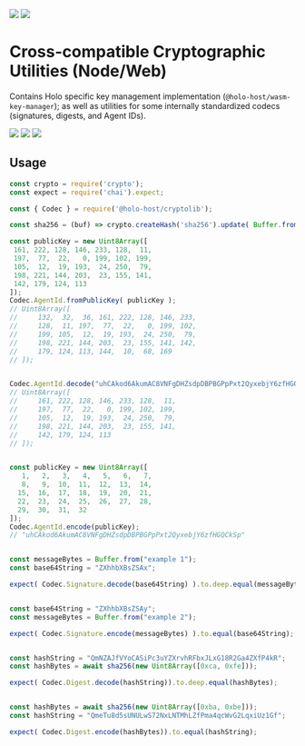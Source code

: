 [![](https://img.shields.io/npm/v/@holo-host/cryptolib/latest?style=flat-square)](http://npmjs.com/package/@holo-host/cryptolib)
[![](https://img.shields.io/github/workflow/status/holo-host/cryptolib-js/Node.js%20CI/master?style=flat-square&label=master)](https://github.com/holo-host/cryptolib-js)

# Cross-compatible Cryptographic Utilities (Node/Web)
Contains Holo specific key management implementation (`@holo-host/wasm-key-manager`); as well as
utilities for some internally standardized codecs (signatures, digests, and Agent IDs).

[![](https://img.shields.io/github/issues-raw/holo-host/cryptolib-js?style=flat-square)](https://github.com/holo-host/cryptolib-js/issues)
[![](https://img.shields.io/github/issues-closed-raw/holo-host/cryptolib-js?style=flat-square)](https://github.com/holo-host/cryptolib-js/issues?q=is%3Aissue+is%3Aclosed)
[![](https://img.shields.io/github/issues-pr-raw/holo-host/cryptolib-js?style=flat-square)](https://github.com/holo-host/cryptolib-js/pulls)

## Usage

```javascript
const crypto = require('crypto');
const expect = require('chai').expect;

const { Codec } = require('@holo-host/cryptolib');

const sha256 = (buf) => crypto.createHash('sha256').update( Buffer.from(buf) ).digest();

const publicKey = new Uint8Array([
 161, 222, 128, 146, 233, 128,  11,
 197,  77,  22,   0, 199, 102, 199,
 105,  12,  19, 193,  24, 250,  79,
 198, 221, 144, 203,  23, 155, 141,
 142, 179, 124, 113
]);
Codec.AgentId.fromPublicKey( publicKey );
// Uint8Array([
//     132,  32,  36, 161, 222, 128, 146, 233,
//     128,  11, 197,  77,  22,   0, 199, 102,
//     199, 105,  12,  19, 193,  24, 250,  79,
//     198, 221, 144, 203,  23, 155, 141, 142,
//     179, 124, 113, 144,  10,  68, 169
// ]);


Codec.AgentId.decode("uhCAkod6AkumAC8VNFgDHZsdpDBPBGPpPxt2QyxebjY6zfHGQCkSp");
// Uint8Array([
//     161, 222, 128, 146, 233, 128,  11,
//     197,  77,  22,   0, 199, 102, 199,
//     105,  12,  19, 193,  24, 250,  79,
//     198, 221, 144, 203,  23, 155, 141,
//     142, 179, 124, 113
// ]);


const publicKey = new Uint8Array([
   1,   2,   3,   4,   5,   6,   7,
   8,   9,  10,  11,  12,  13,  14,
  15,  16,  17,  18,  19,  20,  21,
  22,  23,  24,  25,  26,  27,  28,
  29,  30,  31,  32
]);
Codec.AgentId.encode(publicKey);
// "uhCAkod6AkumAC8VNFgDHZsdpDBPBGPpPxt2QyxebjY6zfHGQCkSp"


const messageBytes = Buffer.from("example 1");
const base64String = "ZXhhbXBsZSAx";

expect( Codec.Signature.decode(base64String) ).to.deep.equal(messageBytes)


const base64String = "ZXhhbXBsZSAy";
const messageBytes = Buffer.from("example 2");

expect( Codec.Signature.encode(messageBytes) ).to.equal(base64String);


const hashString = "QmNZAJfVYoCASiPc3uYZXrvhRFbxJLxG18R2Ga4ZXfP4kR";
const hashBytes = await sha256(new Uint8Array([0xca, 0xfe]));

expect( Codec.Digest.decode(hashString)).to.deep.equal(hashBytes);


const hashBytes = await sha256(new Uint8Array([0xba, 0xbe]));
const hashString = "QmeTu8d5sUNULwS72NxLNTMhLZfPma4qcWvG2LqxiUz1Gf";

expect( Codec.Digest.encode(hashBytes)).to.equal(hashString);

```
